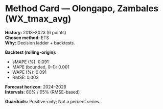 # Method Card — Olongapo, Zambales (WX_tmax_avg)

**History:** 2018–2023 (6 points)  
**Chosen method:** ETS  
**Why:** Decision ladder + backtests.

**Backtest (rolling-origin):**
- sMAPE (%): 0.091
- MAPE (bounded, 0–1): 0.001
- WAPE (%): 0.091
- RMSE: 0.003

**Forecast horizon:** 2024–2029  
**Intervals:** 80% / 95% (RMSE-based)

**Guardrails:** Positive-only; Not a percent series.
